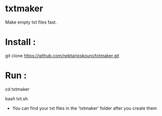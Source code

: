 # txtmaker
Make empty txt files fast.

# Install :

git clone https://github.com/nektarioskouro/txtmaker.git

# Run :

cd txtmaker

bash txt.sh

* You can find your txt files in the 'txtmaker' folder after you create them
